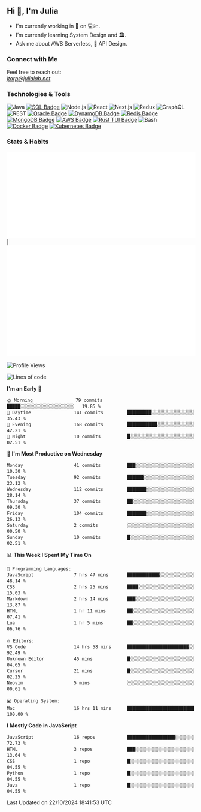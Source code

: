 ## Hi 👋, I'm Julia
- I’m currently working in 🏦 on 💻💹.
- I’m currently learning System Design and 🏛️.
- Ask me about AWS Serverless, 🔌 API Design.
  

### Connect with Me
Feel free to reach out:  
*[jtorp@julialab.net](mailto:jtorp@julialab.net)*


### Technologies & Tools
![Java](https://img.shields.io/badge/-Java-D50032?style=for-the-badge&logo=java&logoColor=white)
[![SQL Badge](https://img.shields.io/badge/-SQL-4479A1?style=for-the-badge&logo=sql&logoColor=white)](https://en.wikipedia.org/wiki/SQL)
![Node.js](https://img.shields.io/badge/-Node.js-339933?style=for-the-badge&logo=node.js&logoColor=white)
![React](https://img.shields.io/badge/-React-61DAFB?style=for-the-badge&logo=react&logoColor=white)
![Next.js](https://img.shields.io/badge/-Next.js-000000?style=for-the-badge&logo=next.js&logoColor=white)
![Redux](https://img.shields.io/badge/-Redux-764ABC?style=for-the-badge&logo=redux&logoColor=white)
![GraphQL](https://img.shields.io/badge/-GraphQL-E10098?style=for-the-badge&logo=graphql&logoColor=white)
![REST](https://img.shields.io/badge/-REST-FF5733?style=for-the-badge&logo=rest&logoColor=white)
[![Oracle Badge](https://img.shields.io/badge/-Oracle-F80000?style=for-the-badge&logo=oracle&logoColor=white)](https://www.oracle.com/)
[![DynamoDB Badge](https://img.shields.io/badge/-DynamoDB-4053D6?style=for-the-badge&logo=amazon-dynamodb&logoColor=white)](https://aws.amazon.com/dynamodb/)
[![Redis Badge](https://img.shields.io/badge/-Redis-D52B1E?style=for-the-badge&logo=redis&logoColor=white)](https://redis.io/) 
[![MongoDB Badge](https://img.shields.io/badge/-MongoDB-47A248?style=for-the-badge&logo=mongodb&logoColor=white)](https://www.mongodb.com/)
[![AWS Badge](https://img.shields.io/badge/-AWS-FF9900?style=for-the-badge&logo=amazon-aws&logoColor=white)](https://aws.amazon.com/)
[![Rust TUI Badge](https://img.shields.io/badge/-Rust_TUI-000000?style=for-the-badge&logo=rust&logoColor=white)](https://crates.io/crates/tui)
![Bash](https://img.shields.io/badge/-Bash-4EAA25?style=for-the-badge&logo=gnu-bash&logoColor=white)
[![Docker Badge](https://img.shields.io/badge/-Docker-2496ED?style=for-the-badge&logo=docker&logoColor=white)](https://www.docker.com/) 
[![Kubernetes Badge](https://img.shields.io/badge/Kubernetes-3069DE?style=for-the-badge&logo=kubernetes&logoColor=white)](https://kubernetes.io/)

### Stats & Habits

![Metrics Calendar](/metrics.plugin.isocalendar.svg "Metrics Calendar") | ![Metrics Habits](/metrics.plugin.habits.charts.svg "Metrics Habits") 


<!--START_SECTION:waka-->
![Profile Views](http://img.shields.io/badge/Profile%20Views-0-blue)

![Lines of code](https://img.shields.io/badge/From%20Hello%20World%20I%27ve%20Written-1.0%20million%20lines%20of%20code-blue)

**I'm an Early 🐤** 

```text
🌞 Morning                79 commits          █████░░░░░░░░░░░░░░░░░░░░   19.85 % 
🌆 Daytime                141 commits         █████████░░░░░░░░░░░░░░░░   35.43 % 
🌃 Evening                168 commits         ███████████░░░░░░░░░░░░░░   42.21 % 
🌙 Night                  10 commits          █░░░░░░░░░░░░░░░░░░░░░░░░   02.51 % 
```
📅 **I'm Most Productive on Wednesday** 

```text
Monday                   41 commits          ███░░░░░░░░░░░░░░░░░░░░░░   10.30 % 
Tuesday                  92 commits          ██████░░░░░░░░░░░░░░░░░░░   23.12 % 
Wednesday                112 commits         ███████░░░░░░░░░░░░░░░░░░   28.14 % 
Thursday                 37 commits          ██░░░░░░░░░░░░░░░░░░░░░░░   09.30 % 
Friday                   104 commits         ███████░░░░░░░░░░░░░░░░░░   26.13 % 
Saturday                 2 commits           ░░░░░░░░░░░░░░░░░░░░░░░░░   00.50 % 
Sunday                   10 commits          █░░░░░░░░░░░░░░░░░░░░░░░░   02.51 % 
```


📊 **This Week I Spent My Time On** 

```text
💬 Programming Languages: 
JavaScript               7 hrs 47 mins       ████████████░░░░░░░░░░░░░   48.14 % 
CSS                      2 hrs 25 mins       ████░░░░░░░░░░░░░░░░░░░░░   15.03 % 
Markdown                 2 hrs 14 mins       ███░░░░░░░░░░░░░░░░░░░░░░   13.87 % 
HTML                     1 hr 11 mins        ██░░░░░░░░░░░░░░░░░░░░░░░   07.41 % 
Lua                      1 hr 5 mins         ██░░░░░░░░░░░░░░░░░░░░░░░   06.76 % 

🔥 Editors: 
VS Code                  14 hrs 58 mins      ███████████████████████░░   92.49 % 
Unknown Editor           45 mins             █░░░░░░░░░░░░░░░░░░░░░░░░   04.65 % 
Cursor                   21 mins             █░░░░░░░░░░░░░░░░░░░░░░░░   02.25 % 
Neovim                   5 mins              ░░░░░░░░░░░░░░░░░░░░░░░░░   00.61 % 

💻 Operating System: 
Mac                      16 hrs 11 mins      █████████████████████████   100.00 % 
```

**I Mostly Code in JavaScript** 

```text
JavaScript               16 repos            ██████████████████░░░░░░░   72.73 % 
HTML                     3 repos             ███░░░░░░░░░░░░░░░░░░░░░░   13.64 % 
CSS                      1 repo              █░░░░░░░░░░░░░░░░░░░░░░░░   04.55 % 
Python                   1 repo              █░░░░░░░░░░░░░░░░░░░░░░░░   04.55 % 
Java                     1 repo              █░░░░░░░░░░░░░░░░░░░░░░░░   04.55 % 
```




 Last Updated on 22/10/2024 18:41:53 UTC
<!--END_SECTION:waka-->




